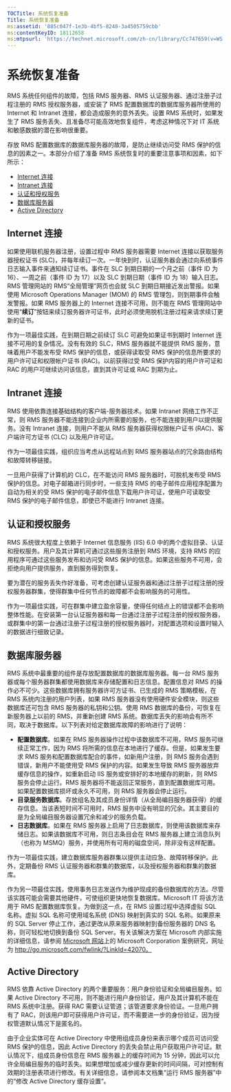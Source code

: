```yaml
---
TOCTitle: 系统恢复准备
Title: 系统恢复准备
ms:assetid: '885c047f-1e3b-4bf5-8248-3a4505759cbb'
ms:contentKeyID: 18112658
ms:mtpsurl: 'https://technet.microsoft.com/zh-cn/library/Cc747659(v=WS.10)'
---
```


系统恢复准备
============

RMS 系统任何组件的故障，包括 RMS 服务器、RMS 认证服务器、通过注册子过程注册的 RMS 授权服务器，或安装了 RMS 配置数据库的数据库服务器所使用的 Internet 和 Intranet 连接，都会造成服务的意外丢失。设置 RMS 系统时，如果发生了 RMS 服务丢失、且准备尽可能高效地恢复组件，考虑这种情况下对 IT 系统和敏感数据的潜在影响很重要。

存放 RMS 配置数据库的数据库服务器的故障，是防止继续访问受 RMS 保护的信息的因素之一。本部分介绍了准备 RMS 系统恢复时的重要注意事项和因素，如下所示：

-   [Internet 连接](#bkmk_1)
-   [Intranet 连接](#bkmk_2)
-   [认证和授权服务](#bkmk_3)
-   [数据库服务器](#bkmk_4)
-   [Active Directory](#bkmk_5)

<span id="BKMK_1"></span>
Internet 连接
-------------

如果使用联机服务器注册，设置过程中 RMS 服务器需要 Internet 连接以获取服务器授权证书 (SLC)，并每年续订一次。一年快到时，认证服务器会通过向系统事件日志输入事件来通知续订证书。事件在 SLC 到期日期的一个月之前（事件 ID 为 16）、一周之前（事件 ID 为 17）以及 SLC 到期日期（事件 ID 为 18）输入日志。RMS 管理网站的 RMS“全局管理”网页也会就 SLC 到期日期接近发出警报。如果使用 Microsoft Operations Manager (MOM) 的 RMS 管理包，则到期事件会触发警报。如果 RMS 服务器上的 Internet 连接不可用，则不能在 RMS 管理网站中使用“**续订**”按钮来续订服务器许可证书，此时必须使用脱机注册过程来请求续订更新的证书。

作为一项最佳实践，在到期日期之前续订 SLC 可避免如果证书到期时 Internet 连接不可用的复杂情况。没有有效的 SLC，RMS 服务器就不能提供 RMS 服务，意味着用户不能发布受 RMS 保护的信息，或获得读取受 RMS 保护的信息所要求的用户许可证和权限帐户证书 (RAC)。以前获得过受 RMS 保护内容的用户许可证和 RAC 的用户可继续访问该信息，直到其许可证或 RAC 到期为止。

<span id="BKMK_2"></span>
Intranet 连接
-------------

RMS 使用依靠连接基础结构的客户端-服务器技术。如果 Intranet 网络工作不正常，则 RMS 服务器不能连接到企业内所需要的服务，也不能连接到用户以提供服务。没有 Intranet 连接，则用户不能从 RMS 服务器获得权限帐户证书 (RAC)、客户端许可方证书 (CLC) 以及用户许可证。

作为一项最佳实践，组织应当考虑从远程站点到 RMS 服务器站点的冗余路由结构和故障转移链接。

一旦用户获得了计算机的 CLC，在不能访问 RMS 服务器时，可脱机发布受 RMS 保护的信息。对电子邮箱进行同步时，一些支持 RMS 的电子邮件应用程序配置为自动为相关的受 RMS 保护的电子邮件信息下载用户许可证，使用户可读取受 RMS 保护的电子邮件信息，即使已不能进行 Intranet 连接。

<span id="BKMK_3"></span>
认证和授权服务
--------------

RMS 系统很大程度上依赖于 Internet 信息服务 (IIS) 6.0 中的两个虚拟目录、认证和授权服务。用户及其计算机可通过这些服务注册到 RMS 环境，支持 RMS 的应用程序可通过这些服务发布和访问受 RMS 保护的信息。如果这些服务不可用，会拒绝向用户提供服务，直到服务得到恢复。

要为潜在的服务丢失作好准备，可考虑创建认证服务器和通过注册子过程注册的授权服务器群集，使得群集中任何节点的故障都不会影响服务的可用性。

作为一项最佳实践，可在群集中建立盈余容量，使得任何结点上的错误都不会影响整体性能。在安装第一台认证服务器和每一台通过注册子过程注册的授权服务器，或群集中的第一台通过注册子过程注册的授权服务器时，对配置选项和设置时输入的数据进行细致记录。

<span id="BKMK_4"></span>
数据库服务器
------------

RMS 系统中最重要的组件是存放配置数据库的数据库服务器。每一台 RMS 服务器或每个服务器群集都使用数据库来存储配置和日志信息。配置信息对 RMS 的操作必不可少。这些数据库拥有服务器许可方证书、已生成的 RMS 策略模板，在 RMS 系统内注册的用户列表，如果 RMS 服务器没有使用硬件安全模块，则这些数据库还可包含 RMS 服务器的私钥和公钥。使用 RMS 数据库的备份，可恢复在新服务器上以前的 RMS，并重新创建 RMS 系统。数据库丢失的影响会有所不同，取决于数据库。以下列表对给定数据库故障的影响进行了说明：

-   **配置数据库**。如果在 RMS 服务器操作过程中该数据库不可用，RMS 服务可继续正常工作，因为 RMS 将所需的信息在本地进行了缓存。但是，如果发生要求 RMS 服务和配置数据库配合的事件，如新用户注册，则 RMS 服务会遇到错误，新用户不能使用受 RMS 保护的内容。如果发生导致 RMS 服务器放弃缓存信息的操作，如重新启动 IIS 服务或安排好的本地缓存的刷新，则 RMS 服务会停止运行。RMS 服务器将不能返回正常服务，直到配置数据库可用。
    如果配置数据库损坏或永久不可用，则 RMS 服务器会停止运行。
-   **目录服务数据库**。存放组名及其成员身份详情（从全局编目服务器获得）的缓存信息。当该表短时间不可用时，RMS 服务中没有明显的冗余。其主要目的是为全局编目服务器设置冗余和减少的服务负载。
-   **日志数据库**。如果在 RMS 服务器上启用了日志数据库，则使用该数据库来存储日志。如果该数据库不可用，则日志条目会在 RMS 服务器上建立消息队列（也称为 MSMQ）服务，并使用所有可用的磁盘空间，除非没有这样配置。

作为一项最佳实践，建立数据库服务器群集以提供主动应急、故障转移保护。此外，定期备份 RMS 认证服务器和群集的数据库，以及授权服务器和群集的数据库。

作为另一项最佳实践，使用事务日志发送作为维护现成的备份数据库的方法。尽管该实践可能会需要其他硬件，可使组织更快地恢复数据库。Microsoft IT 将该方法用于 RMS 配置数据库恢复。为做到这一点，在 RMS 设置过程中选择虚拟 SQL 名称。虚拟 SQL 名称可使用域名系统 (DNS) 映射到真实的 SQL 名称。如果原来的 SQL Server 停止工作，通过更改从原来服务器映射到备份服务器的 DNS 名称，则可轻松地切换到备份 SQL Server。有关该解决方案在 Microsoft 内部实施的详细信息，请参阅 [Microsoft 网站](http://go.microsoft.com/fwlink/?linkid=42070)上的 Microsoft Corporation 案例研究，网址为 http://go.microsoft.com/fwlink/?LinkId=42070。

<span id="BKMK_5"></span>
Active Directory
----------------

RMS 依靠 Active Directory 的两个重要服务：用户身份验证和全局编目服务。如果 Active Directory 不可用，则不能进行用户身份验证，用户及其计算机不能在 RMS 系统中注册。获得 RAC 需要认证管道；该管道要求身份验证。一旦用户拥有了 RAC，则该用户即可获得用户许可证，而不需要进一步的身份验证，因为授权管道默认情况下是匿名的。

由于企业实体可在 Active Directory 中使用组成员身份来表示哪个成员可访问受 RMS 保护的信息，因此 Active Directory 的丢失会禁止用户获取用户许可证。默认情况下，组成员身份信息在 RMS 服务器上的缓存时间为 15 分钟，因此可以允许全局编目服务的临时丢失。如果想增加或减少缓存更新的时间间隔，可对控制有效期的注册表项进行修改。有关详细信息，请参阅本文档集“运行 RMS 服务器”中的“修改 Active Directory 缓存设置”。
